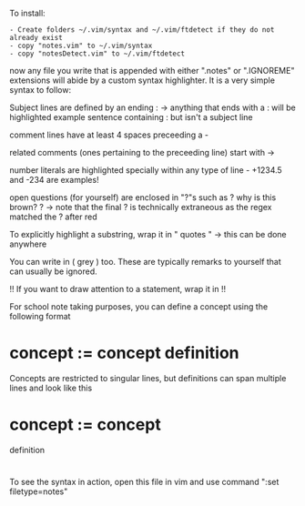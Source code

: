 To install:

    - Create folders ~/.vim/syntax and ~/.vim/ftdetect if they do not already exist
    - copy "notes.vim" to ~/.vim/syntax
    - copy "notesDetect.vim" to ~/.vim/ftdetect

now any file you write that is appended with either ".notes" or ".IGNOREME" extensions will abide by a custom syntax highlighter. It is a very simple syntax to follow:

Subject lines are defined by an ending :
    -> anything that ends with a : will be highlighted
    example sentence containing : but isn't a subject line

comment lines have at least 4 spaces preceeding a -

related comments (ones pertaining to the preceeding line) start with ->

number literals are highlighted specially within any type of line 
    - +1234.5 and -234 are examples!

open questions (for yourself) are enclosed in "?"s such as ? why is this brown? ? 
    -> note that the final ? is technically extraneous as the regex matched the ? after red

To explicitly highlight a substring, wrap it in " quotes "
    -> this can be done anywhere

You can write in ( grey ) too. These are typically remarks to yourself that can usually be ignored.

!! If you want to draw attention to a statement, wrap it in !!

For school note taking purposes, you can define a concept using the following format
# concept := concept definition #

Concepts are restricted to singular lines, but definitions can span multiple lines and look like this
# concept := concept
definition
#

To see the syntax in action, open this file in vim and use command ":set filetype=notes"
